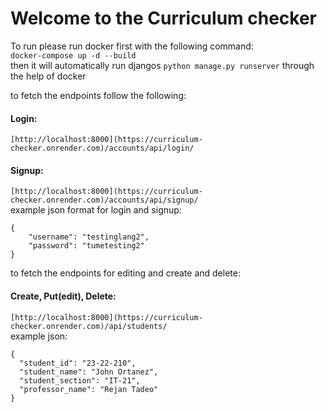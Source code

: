 # Welcome to the Curriculum checker 

To run please run docker first with the following command:  
```docker-compose up -d --build```  
then it will automatically run djangos `python manage.py runserver` through the help of docker  

to fetch the endpoints follow the following:  
#### Login:  
```[http://localhost:8000](https://curriculum-checker.onrender.com)/accounts/api/login/```
#### Signup:  
```[http://localhost:8000](https://curriculum-checker.onrender.com)/accounts/api/signup/```  
example json format for login and signup:  
```
{
    "username": "testinglang2",
    "password": "tumetesting2"
}
```

to fetch the endpoints for editing and create and delete:  
#### Create, Put(edit), Delete:  
```[http://localhost:8000](https://curriculum-checker.onrender.com)/api/students/```  
example json:  
```
{
  "student_id": "23-22-210",
  "student_name": "John Ortanez",
  "student_section": "IT-21",
  "professor_name": "Rejan Tadeo"
}
```
